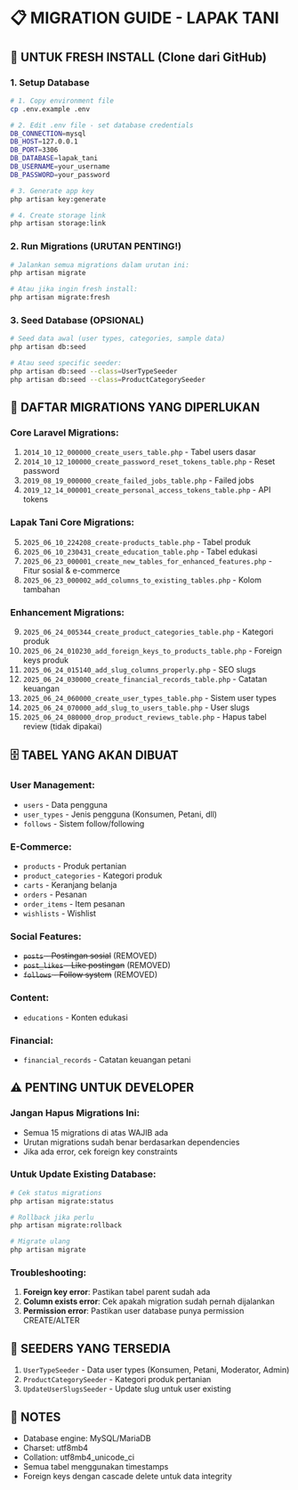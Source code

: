 # 📋 **MIGRATION GUIDE - LAPAK TANI**

## 🚀 **UNTUK FRESH INSTALL (Clone dari GitHub)**

### **1. Setup Database**
```bash
# 1. Copy environment file
cp .env.example .env

# 2. Edit .env file - set database credentials
DB_CONNECTION=mysql
DB_HOST=127.0.0.1
DB_PORT=3306
DB_DATABASE=lapak_tani
DB_USERNAME=your_username
DB_PASSWORD=your_password

# 3. Generate app key
php artisan key:generate

# 4. Create storage link
php artisan storage:link
```

### **2. Run Migrations (URUTAN PENTING!)**
```bash
# Jalankan semua migrations dalam urutan ini:
php artisan migrate

# Atau jika ingin fresh install:
php artisan migrate:fresh
```

### **3. Seed Database (OPSIONAL)**
```bash
# Seed data awal (user types, categories, sample data)
php artisan db:seed

# Atau seed specific seeder:
php artisan db:seed --class=UserTypeSeeder
php artisan db:seed --class=ProductCategorySeeder
```

## 📁 **DAFTAR MIGRATIONS YANG DIPERLUKAN**

### **Core Laravel Migrations:**
1. `2014_10_12_000000_create_users_table.php` - Tabel users dasar
2. `2014_10_12_100000_create_password_reset_tokens_table.php` - Reset password
3. `2019_08_19_000000_create_failed_jobs_table.php` - Failed jobs
4. `2019_12_14_000001_create_personal_access_tokens_table.php` - API tokens

### **Lapak Tani Core Migrations:**
5. `2025_06_10_224208_create-products_table.php` - Tabel produk
6. `2025_06_10_230431_create_education_table.php` - Tabel edukasi
7. `2025_06_23_000001_create_new_tables_for_enhanced_features.php` - Fitur sosial & e-commerce
8. `2025_06_23_000002_add_columns_to_existing_tables.php` - Kolom tambahan

### **Enhancement Migrations:**
9. `2025_06_24_005344_create_product_categories_table.php` - Kategori produk
10. `2025_06_24_010230_add_foreign_keys_to_products_table.php` - Foreign keys produk
11. `2025_06_24_015140_add_slug_columns_properly.php` - SEO slugs
12. `2025_06_24_030000_create_financial_records_table.php` - Catatan keuangan
13. `2025_06_24_060000_create_user_types_table.php` - Sistem user types
14. `2025_06_24_070000_add_slug_to_users_table.php` - User slugs
15. `2025_06_24_080000_drop_product_reviews_table.php` - Hapus tabel review (tidak dipakai)

## 🗄️ **TABEL YANG AKAN DIBUAT**

### **User Management:**
- `users` - Data pengguna
- `user_types` - Jenis pengguna (Konsumen, Petani, dll)
- `follows` - Sistem follow/following

### **E-Commerce:**
- `products` - Produk pertanian
- `product_categories` - Kategori produk
- `carts` - Keranjang belanja
- `orders` - Pesanan
- `order_items` - Item pesanan
- `wishlists` - Wishlist

### **Social Features:**
- ~~`posts` - Postingan sosial~~ (REMOVED)
- ~~`post_likes` - Like postingan~~ (REMOVED)
- ~~`follows` - Follow system~~ (REMOVED)

### **Content:**
- `educations` - Konten edukasi

### **Financial:**
- `financial_records` - Catatan keuangan petani

## ⚠️ **PENTING UNTUK DEVELOPER**

### **Jangan Hapus Migrations Ini:**
- Semua 15 migrations di atas WAJIB ada
- Urutan migrations sudah benar berdasarkan dependencies
- Jika ada error, cek foreign key constraints

### **Untuk Update Existing Database:**
```bash
# Cek status migrations
php artisan migrate:status

# Rollback jika perlu
php artisan migrate:rollback

# Migrate ulang
php artisan migrate
```

### **Troubleshooting:**
1. **Foreign key error**: Pastikan tabel parent sudah ada
2. **Column exists error**: Cek apakah migration sudah pernah dijalankan
3. **Permission error**: Pastikan user database punya permission CREATE/ALTER

## 🎯 **SEEDERS YANG TERSEDIA**

1. `UserTypeSeeder` - Data user types (Konsumen, Petani, Moderator, Admin)
2. `ProductCategorySeeder` - Kategori produk pertanian
3. `UpdateUserSlugsSeeder` - Update slug untuk user existing

## 📝 **NOTES**
- Database engine: MySQL/MariaDB
- Charset: utf8mb4
- Collation: utf8mb4_unicode_ci
- Semua tabel menggunakan timestamps
- Foreign keys dengan cascade delete untuk data integrity
